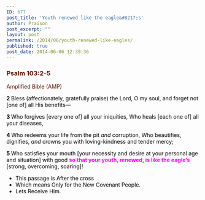 ```yaml
---
ID: 677
post_title: 'Youth renewed like the eagle&#8217;s'
author: Praison
post_excerpt: ""
layout: post
permalink: /2014/06/youth-renewed-like-eagles/
published: true
post_date: 2014-06-06 12:39:36
---
```

<div class="heading passage-class-0" style="color: #5c1101;">
<h3>Psalm 103:2-5</h3>
<p class="txt-sm">Amplified Bible (AMP)</p>

</div>
<div class="passage version-AMP result-text-style-normal text-html " style="color: #000000;">
<p class="verse"><span id="en-AMP-15552" class="text Ps-103-2"><span class="versenum" style="font-weight: bold;">2 </span>Bless (affectionately, gratefully praise) the Lord, O my soul, and forget not [one of] all His benefits—</span></p>
<p class="verse"><span id="en-AMP-15553" class="text Ps-103-3"><span class="versenum" style="font-weight: bold;">3 </span>Who forgives [every one of] all your iniquities, Who heals [each one of] all your diseases,</span></p>
<p class="verse"><span id="en-AMP-15554" class="text Ps-103-4"><span class="versenum" style="font-weight: bold;">4 </span>Who redeems your life from the pit <i>and</i> corruption, Who beautifies, dignifies, <i>and</i> crowns you with loving-kindness and tender mercy;</span></p>
<p class="verse"><span id="en-AMP-15555" class="text Ps-103-5"><span class="versenum" style="font-weight: bold;">5 </span>Who satisfies your mouth [your necessity and desire at your personal age and situation] with good <span style="color: #ff00ff;"><strong>so that your youth, renewed, is like the eagle’s</strong></span> [strong, overcoming, soaring]!</span></p>

<ul>
	<li>This passage is After the cross</li>
	<li>Which means Only for the New Covenant People.</li>
	<li>Lets Receive Him.</li>
</ul>
</div>